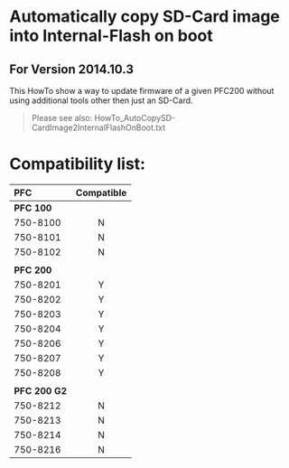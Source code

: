 # Automatically copy SD-Card image into Internal-Flash on boot  

## For Version 2014.10.3

This HowTo show a way to update firmware of a given PFC200 without using additional tools other then just an SD-Card.

> Please see also: HowTo_AutoCopySD-CardImage2InternalFlashOnBoot.txt

# Compatibility list:
| PFC | Compatible |
|:-------------|:------------:|
| **PFC 100** | |
| 750-8100 | N | 
| 750-8101 | N |
| 750-8102 | N |
|  |  |
| **PFC 200** | |
| 750-8201 | Y |
| 750-8202 | Y |
| 750-8203 | Y |
| 750-8204 | Y |
| 750-8206 | Y |
| 750-8207 | Y |
| 750-8208 | Y |
|  |  |
| **PFC 200 G2** | |
| 750-8212 | N |
| 750-8213 | N |
| 750-8214 | N |
| 750-8216 | N |

